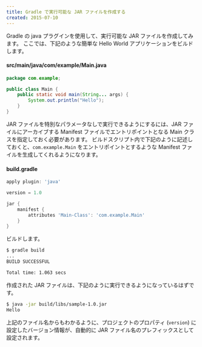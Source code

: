 ```yaml
---
title: Gradle で実行可能な JAR ファイルを作成する
created: 2015-07-10
---
```


Gradle の java プラグインを使用して、実行可能な JAR ファイルを作成してみます。
ここでは、下記のような簡単な Hello World アプリケーションをビルドします。

#### src/main/java/com/example/Main.java
```java
package com.example;

public class Main {
    public static void main(String... args) {
        System.out.println("Hello");
    }
}
```

JAR ファイルを特別なパラメータなしで実行できるようにするには、JAR ファイルにアーカイブする Manifest ファイルでエントリポイントとなる Main クラスを指定しておく必要があります。
ビルドスクリプト内で下記のように記述しておくと、`com.example.Main` をエントリポイントとするような Manifest ファイルを生成してくれるようになります。

#### build.gradle
```groovy
apply plugin: 'java'

version = 1.0

jar {
    manifest {
        attributes 'Main-Class': 'com.example.Main'
    }
}
```

ビルドします。

```sh
$ gradle build
...
BUILD SUCCESSFUL

Total time: 1.063 secs
```

作成された JAR ファイルは、下記のように実行できるようになっているはずです。

```sh
$ java -jar build/libs/sample-1.0.jar
Hello
```

上記のファイル名からもわかるように、プロジェクトのプロパティ (`version`) に設定したバージョン情報が、自動的に JAR ファイル名のプレフィックスとして設定されます。

